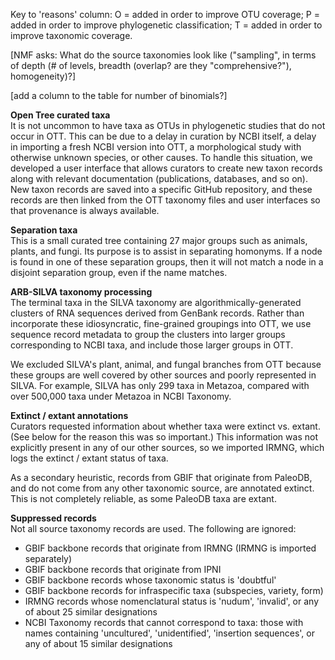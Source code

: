 <!-- follows table -->

Key to 'reasons' column: O = added in order to improve OTU coverage; P
= added in order to improve phylogenetic classification; T = added in
order to improve taxonomic coverage.

[NMF asks: What do the source taxonomies look like ("sampling", in
terms of depth (# of levels, breadth (overlap? are they
"comprehensive?"), homogeneity)?]

[add a column to the table for number of binomials?]

**Open Tree curated taxa**  
It is not uncommon to have taxa as OTUs in
phylogenetic studies that do not occur in OTT.  This can be due to a
delay in curation by NCBI itself, a delay in importing a fresh NCBI
version into OTT, a morphological study with otherwise unknown
species, or other causes.  To handle this situation, we developed
a user interface that allows curators to create new taxon records along with relevant
documentation (publications, databases, and so on).  New taxon records
are saved into a specific GitHub repository, and these records are then
linked from the OTT taxonomy files and user interfaces so that
provenance is always available.

**Separation taxa**  
This is a small curated tree containing 27 major groups such
as animals, plants, and fungi.  Its purpose is to assist
in separating homonyms.  If a node
is found in one of these separation groups, then it will not match a
node in a disjoint separation group, even if the name matches.

**ARB-SILVA taxonomy processing**  
The terminal taxa in the SILVA taxonomy are algorithmically-generated
clusters of RNA sequences derived from GenBank records.  Rather than
incorporate these idiosyncratic, fine-grained groupings into OTT, we
use sequence record metadata to group the clusters into larger groups
corresponding to NCBI taxa, and include those larger groups in OTT.

We excluded SILVA's plant, animal, and fungal branches from OTT
because these groups are well covered by other sources and poorly
represented in SILVA.  For example, SILVA has only 299 taxa in
Metazoa, compared with over 500,000 taxa under Metazoa in NCBI Taxonomy.

**Extinct / extant annotations**  
Curators requested information about whether taxa were extinct
vs. extant.  (See below for the reason this was so important.) This
information was not explicitly present in any of our other sources, so we imported IRMNG,
which logs the extinct / extant status of taxa.

As a secondary heuristic, records from GBIF that originate from
PaleoDB, and do not come from any other taxonomic source, are
annotated extinct.  This is not completely reliable, as some PaleoDB taxa are extant.

**Suppressed records**  
Not all source taxonomy records are used.  The following are ignored:

* GBIF backbone records that originate from IRMNG (IRMNG is imported separately)
* GBIF backbone records that originate from IPNI
* GBIF backbone records whose taxonomic status is 'doubtful'
* GBIF backbone records for infraspecific taxa (subspecies, variety, form)
* IRMNG records whose nomenclatural status is 'nudum', 'invalid', or any of
  about 25 similar designations
* NCBI Taxonomy records that cannot correspond to taxa:
  those with names containing 'uncultured', 'unidentified', 'insertion
  sequences', or any of about 15 similar designations
